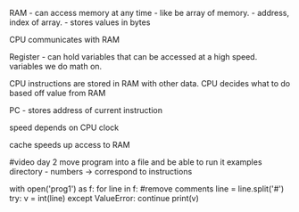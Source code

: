 RAM - can access memory at any time
    - like be array of memory.
    - address, index of array.
    - stores values in bytes

CPU communicates with RAM

Register - can hold variables that can be accessed at a high speed. variables we do
math on.

CPU instructions are stored in RAM with other data.  CPU decides what to do based off value from RAM

PC - stores address of current instruction

speed depends on CPU clock

cache speeds up access to RAM


#video day 2
move program into a file and be able to run it
examples directory - numbers -> correspond to instructions

with open('prog1') as f:
    for line in f:
        #remove comments
        line = line.split('#')
        try:
            v = int(line)
        except ValueError:
            continue
        print(v)